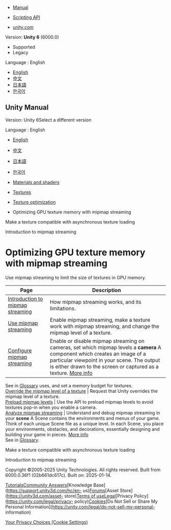 [](https://docs.unity3d.com)

  * [Manual](../Manual/index.html)
  * [Scripting API](../ScriptReference/index.html)

  * [unity.com](https://unity.com/)

Version: **Unity 6** (6000.0)

  * Supported
  * Legacy

Language : English

  * [English](/Manual/TextureStreaming.html)
  * [中文](/cn/current/Manual/TextureStreaming.html)
  * [日本語](/ja/current/Manual/TextureStreaming.html)
  * [한국어](/kr/current/Manual/TextureStreaming.html)

[](https://docs.unity3d.com)

## Unity Manual

Version: Unity 6Select a different version

Language : English

  * [English](/Manual/TextureStreaming.html)
  * [中文](/cn/current/Manual/TextureStreaming.html)
  * [日本語](/ja/current/Manual/TextureStreaming.html)
  * [한국어](/kr/current/Manual/TextureStreaming.html)

  * [Materials and shaders](materials-and-shaders.html)
  * [Textures](Textures-landing.html)
  * [Texture optimization](TextureLoading.html)
  * Optimizing GPU texture memory with mipmap streaming

[](LoadingTextureandMeshData-make-compatible.html)

Make a texture compatible with asynchronous texture loading

[](TextureStreaming-introduction.html)

Introduction to mipmap streaming

# Optimizing GPU texture memory with mipmap streaming

Use mipmap streaming to limit the size of textures in GPU memory.

Page | Description  
---|---  
[Introduction to mipmap streaming](TextureStreaming-introduction.html) | How mipmap streaming works, and its limitations.  
[Use mipmap streaming](TextureStreaming-use.html) | Enable mipmap streaming, make a texture work with mipmap streaming, and change the mipmap level of a texture.  
[Configure mipmap streaming](TextureStreaming-configure.html) | Enable or disable mipmap streaming on cameras, set which mipmap levels a **camera** A component which creates an image of a particular viewpoint in your scene. The output is either drawn to the screen or captured as a texture. [More info](CamerasOverview.html)  
See in [Glossary](Glossary.html#Camera) uses, and set a memory budget for
textures.  
[Override the mipmap level of a texture](TextureStreaming-override-mipmap-level.html) | Request that Unity overrides the mipmap level of a texture.  
[Preload mipmap levels](TextureStreaming-preload.html) | Use the API to preload mipmap levels to avoid textures pop-in when you enable a camera.  
[Analyze mipmap streaming](TextureStreaming-analyze.html) | Understand and debug mipmap streaming in your **scene** A Scene contains the environments and menus of your game. Think of each unique Scene file as a unique level. In each Scene, you place your environments, obstacles, and decorations, essentially designing and building your game in pieces. [More info](CreatingScenes.html)  
See in [Glossary](Glossary.html#Scene).  
  
[](LoadingTextureandMeshData-make-compatible.html)

Make a texture compatible with asynchronous texture loading

[](TextureStreaming-introduction.html)

Introduction to mipmap streaming

Copyright ©2005-2025 Unity Technologies. All rights reserved. Built from
6000.0.36f1 (02b661dc617c). Built on: 2025-01-14.

[Tutorials](https://learn.unity.com/)[Community
Answers](https://answers.unity3d.com)[Knowledge
Base](https://support.unity3d.com/hc/en-
us)[Forums](https://forum.unity3d.com)[Asset Store](https://unity3d.com/asset-
store)[Terms of
use](https://docs.unity3d.com/Manual/TermsOfUse.html)[Legal](https://unity.com/legal)[Privacy
Policy](https://unity.com/legal/privacy-
policy)[Cookies](https://unity.com/legal/cookie-policy)[Do Not Sell or Share
My Personal Information](https://unity.com/legal/do-not-sell-my-personal-
information)

[Your Privacy Choices (Cookie Settings)](javascript:void\(0\);)


